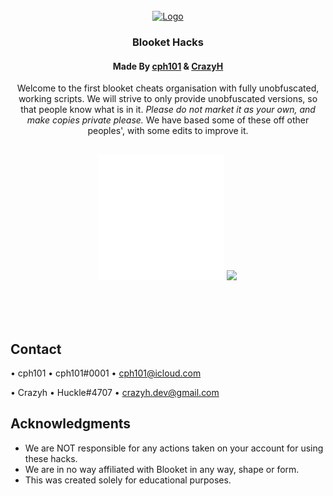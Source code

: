 <!-- PROJECT LOGO -->
<br />
<div align="center">
  <a href="https://github.com/Blooket-Cheats">
	 <img src="https://github.com/Blooket-Cheats/Blooket-Hacks/blob/main/images/animated_icon.gif?raw=true" alt="Logo" width="200" height="200" />
  </a>

<h3 align="center">Blooket Hacks</h3>
<h4 align="center">Made By <a href="https://github.com/cph101/">cph101</a> & <a href="https://github.com/crazyh2/">CrazyH</a></h4>

  <p align="center">
   Welcome to the first blooket cheats organisation with fully unobfuscated, working scripts.
   We will strive to only provide unobfuscated versions, so that people know what is in it.
   <i>Please do not market it as your own, and make copies private please.</i>
   We have based some of these off other peoples', with some edits to improve it.
    <br />
	  <br>
	  <div display="flex" align="center">
		  <a href="https://github.com/Blooket-Cheats/Blooket-Hacks/"><img src="button1.svg"></a>
		  <a href="https://github.com/Blooket-Cheats/extension/"><img height="30" src="https://i.ibb.co/ZMWb08s/89-FAC20-A-681-C-4-E51-8732-90-A5-F2826-A1-E.png"></a>
</div>
    <br>
  </p>
</div>
<br /><br />

<!-- CONTACT -->
## Contact

•  cph101 • cph101\#<span>&#x30;&#x30;&#x30;</span>1 • cph101@icloud.com</span>

•  Crazyh • Huckle\#4707 • crazyh.dev@gmail.com

<!-- ACKNOWLEDGMENTS -->
## Acknowledgments

* []()We are NOT responsible for any actions taken on your account for using these hacks.
* []()We are in no way affiliated with Blooket in any way, shape or form.
* []()This was created solely for educational purposes.
